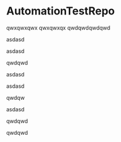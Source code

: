 # AutomationTestRepo

qwxqwxqwx
qwxqwxqx
qwdqwdqwdqwd


asdasd

asdasd


qwdqwd


asdasd

asdasd

qwdqw

asdasd

qwdqwd

qwdqwd
